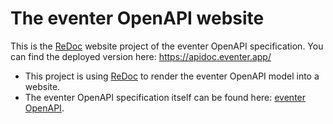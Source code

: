 # The eventer OpenAPI website

This is the [ReDoc](https://github.com/Rebilly/ReDoc) website project of the eventer OpenAPI specification. You can find the deployed version here: https://apidoc.eventer.app/

- This project is using [ReDoc](https://github.com/Rebilly/ReDoc) to render the eventer OpenAPI model into a website.
- The eventer OpenAPI specification itself can be found here: [eventer OpenAPI](https://github.com/eventer-org/eventer-openapi).
